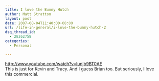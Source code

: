 ```yaml
---
title: I love the Bunny Hutch
author: Matt Stratton
layout: post
date: 2007-08-04T11:40:00+00:00
url: /life-in-general/i-love-the-bunny-hutch-2
dsq_thread_id:
  - 28262758
categories:
  - Personal

---
```

http://www.youtube.com/watch?v=lunjb9BT0AE  
This is just for Kevin and Tracy. And I guess Brian too. But seriously, I love this commercial.